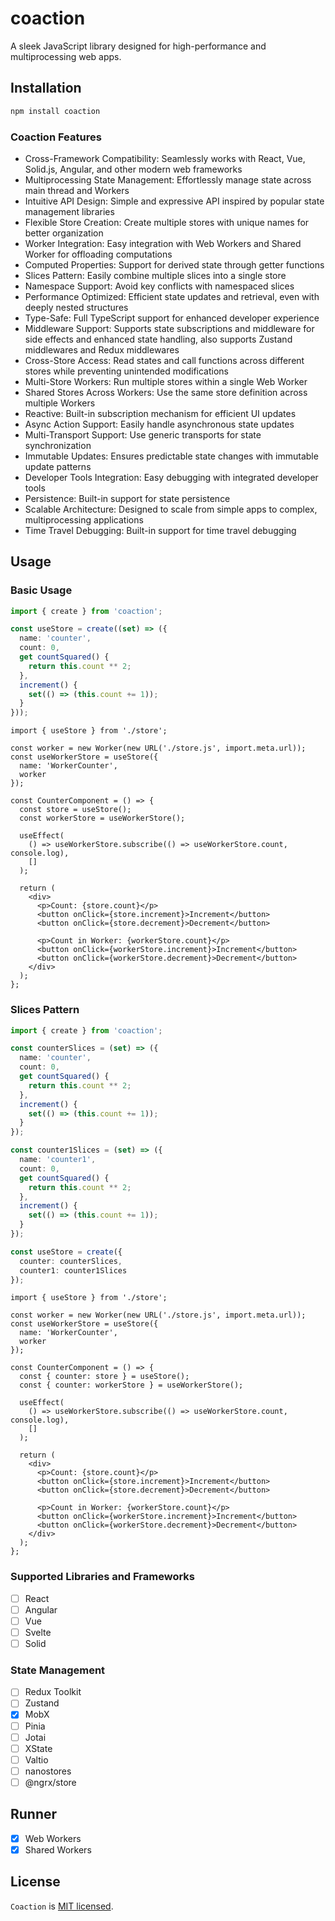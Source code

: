 # coaction

A sleek JavaScript library designed for high-performance and multiprocessing web apps.

## Installation

```bash
npm install coaction
```

### Coaction Features

- Cross-Framework Compatibility: Seamlessly works with React, Vue, Solid.js, Angular, and other modern web frameworks
- Multiprocessing State Management: Effortlessly manage state across main thread and Workers
- Intuitive API Design: Simple and expressive API inspired by popular state management libraries
- Flexible Store Creation: Create multiple stores with unique names for better organization
- Worker Integration: Easy integration with Web Workers and Shared Worker for offloading computations
- Computed Properties: Support for derived state through getter functions
- Slices Pattern: Easily combine multiple slices into a single store
- Namespace Support: Avoid key conflicts with namespaced slices
- Performance Optimized: Efficient state updates and retrieval, even with deeply nested structures
- Type-Safe: Full TypeScript support for enhanced developer experience
- Middleware Support: Supports state subscriptions and middleware for side effects and enhanced state handling, also supports Zustand middlewares and Redux middlewares
- Cross-Store Access: Read states and call functions across different stores while preventing unintended modifications
- Multi-Store Workers: Run multiple stores within a single Web Worker
- Shared Stores Across Workers: Use the same store definition across multiple Workers
- Reactive: Built-in subscription mechanism for efficient UI updates
- Async Action Support: Easily handle asynchronous state updates
- Multi-Transport Support: Use generic transports for state synchronization
- Immutable Updates: Ensures predictable state changes with immutable update patterns
- Developer Tools Integration: Easy debugging with integrated developer tools
- Persistence: Built-in support for state persistence
- Scalable Architecture: Designed to scale from simple apps to complex, multiprocessing applications
- Time Travel Debugging: Built-in support for time travel debugging

## Usage

### Basic Usage

```ts
import { create } from 'coaction';

const useStore = create((set) => ({
  name: 'counter',
  count: 0,
  get countSquared() {
    return this.count ** 2;
  },
  increment() {
    set(() => (this.count += 1));
  }
}));
```

```tsx
import { useStore } from './store';

const worker = new Worker(new URL('./store.js', import.meta.url));
const useWorkerStore = useStore({
  name: 'WorkerCounter',
  worker
});

const CounterComponent = () => {
  const store = useStore();
  const workerStore = useWorkerStore();

  useEffect(
    () => useWorkerStore.subscribe(() => useWorkerStore.count, console.log),
    []
  );

  return (
    <div>
      <p>Count: {store.count}</p>
      <button onClick={store.increment}>Increment</button>
      <button onClick={store.decrement}>Decrement</button>

      <p>Count in Worker: {workerStore.count}</p>
      <button onClick={workerStore.increment}>Increment</button>
      <button onClick={workerStore.decrement}>Decrement</button>
    </div>
  );
};
```

### Slices Pattern

```ts
import { create } from 'coaction';

const counterSlices = (set) => ({
  name: 'counter',
  count: 0,
  get countSquared() {
    return this.count ** 2;
  },
  increment() {
    set(() => (this.count += 1));
  }
});

const counter1Slices = (set) => ({
  name: 'counter1',
  count: 0,
  get countSquared() {
    return this.count ** 2;
  },
  increment() {
    set(() => (this.count += 1));
  }
});

const useStore = create({
  counter: counterSlices,
  counter1: counter1Slices
});
```

```tsx
import { useStore } from './store';

const worker = new Worker(new URL('./store.js', import.meta.url));
const useWorkerStore = useStore({
  name: 'WorkerCounter',
  worker
});

const CounterComponent = () => {
  const { counter: store } = useStore();
  const { counter: workerStore } = useWorkerStore();

  useEffect(
    () => useWorkerStore.subscribe(() => useWorkerStore.count, console.log),
    []
  );

  return (
    <div>
      <p>Count: {store.count}</p>
      <button onClick={store.increment}>Increment</button>
      <button onClick={store.decrement}>Decrement</button>

      <p>Count in Worker: {workerStore.count}</p>
      <button onClick={workerStore.increment}>Increment</button>
      <button onClick={workerStore.decrement}>Decrement</button>
    </div>
  );
};
```

### Supported Libraries and Frameworks

- [ ] React
- [ ] Angular
- [ ] Vue
- [ ] Svelte
- [ ] Solid

### State Management

- [ ] Redux Toolkit
- [ ] Zustand
- [x] MobX
- [ ] Pinia
- [ ] Jotai
- [ ] XState
- [ ] Valtio
- [ ] nanostores
- [ ] @ngrx/store

## Runner

- [x] Web Workers
- [x] Shared Workers

## License

`Coaction` is [MIT licensed](./LICENSE).
